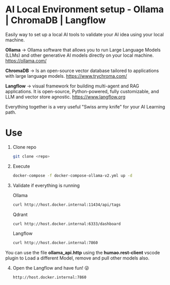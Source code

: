 # AI Local Environment setup - Ollama | ChromaDB | Langflow

Easily way to set up a local AI tools to validate your AI idea using your local machine.


**Ollama** -> Ollama software that allows you to run Large Language Models (LLMs) and other generative AI models directly on your local machine. https://ollama.com/

**ChromaDB** -> Is an open-source vector database tailored to applications with large language models. https://www.trychroma.com/

**Langflow** -> visual framework for building multi-agent and RAG applications. It is open-source, Python-powered, fully customizable, and LLM and vector store agnostic. https://www.langflow.org


Everything together is a very useful "Swiss army knife" for your AI Learning path.

# Use

1. Clone repo
   
    ```bash
    git clone <repo>
    ```

2. Execute
    ```bash
    docker-compose -f docker-compose-ollama-v2.yml up -d
    ```

3. Validate if everything is running 

      Ollama
      ```bash
      curl http://host.docker.internal:11434/api/tags
      ```

      Qdrant
      ```bash
      curl http://host.docker.internal:6333/dashboard
      ```

      Langflow
      ```bash
      curl http://host.docker.internal:7860
      ```



You can use the file **ollama_api.http** using the **humao.rest-client** vscode plugin to  Load a different Model, remove and pull other models also.

4. Open the Langflow and have fun! 😜
    ```bash
    http://host.docker.internal:7860
    ```